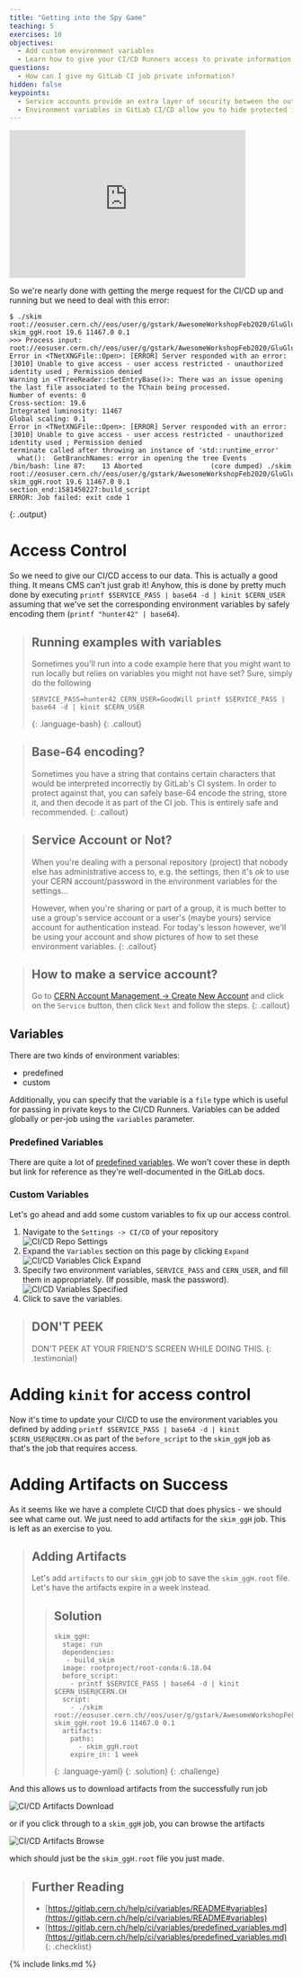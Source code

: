 ```yaml
---
title: "Getting into the Spy Game"
teaching: 5
exercises: 10
objectives:
  - Add custom environment variables
  - Learn how to give your CI/CD Runners access to private information
questions:
  - How can I give my GitLab CI job private information?
hidden: false
keypoints:
  - Service accounts provide an extra layer of security between the outside world and your account
  - Environment variables in GitLab CI/CD allow you to hide protected information from others who can see your code
---
```

<iframe width="420" height="263" src="https://www.youtube.com/embed/XNhi1dw6jxI?list=PLKZ9c4ONm-VmmTObyNWpz4hB3Hgx8ZWSb" frameborder="0" allow="accelerometer; autoplay; encrypted-media; gyroscope; picture-in-picture" allowfullscreen></iframe>

So we're nearly done with getting the merge request for the CI/CD up and running but we need to deal with this error:

~~~
$ ./skim root://eosuser.cern.ch//eos/user/g/gstark/AwesomeWorkshopFeb2020/GluGluToHToTauTau.root skim_ggH.root 19.6 11467.0 0.1
>>> Process input: root://eosuser.cern.ch//eos/user/g/gstark/AwesomeWorkshopFeb2020/GluGluToHToTauTau.root
Error in <TNetXNGFile::Open>: [ERROR] Server responded with an error: [3010] Unable to give access - user access restricted - unauthorized identity used ; Permission denied
Warning in <TTreeReader::SetEntryBase()>: There was an issue opening the last file associated to the TChain being processed.
Number of events: 0
Cross-section: 19.6
Integrated luminosity: 11467
Global scaling: 0.1
Error in <TNetXNGFile::Open>: [ERROR] Server responded with an error: [3010] Unable to give access - user access restricted - unauthorized identity used ; Permission denied
terminate called after throwing an instance of 'std::runtime_error'
  what():  GetBranchNames: error in opening the tree Events
/bin/bash: line 87:    13 Aborted                 (core dumped) ./skim root://eosuser.cern.ch//eos/user/g/gstark/AwesomeWorkshopFeb2020/GluGluToHToTauTau.root skim_ggH.root 19.6 11467.0 0.1
section_end:1581450227:build_script
ERROR: Job failed: exit code 1
~~~
{: .output}

# Access Control

So we need to give our CI/CD access to our data. This is actually a good thing. It means CMS can't just grab it! Anyhow, this is done by pretty much done by executing `printf $SERVICE_PASS | base64 -d | kinit $CERN_USER` assuming that we've set the corresponding environment variables by safely encoding them (`printf "hunter42" | base64`).

> ## Running examples with variables
>
> Sometimes you'll run into a code example here that you might want to run locally but relies on variables you might not have set? Sure, simply do the following
> ~~~
> SERVICE_PASS=hunter42 CERN_USER=GoodWill printf $SERVICE_PASS | base64 -d | kinit $CERN_USER
> ~~~
> {: .language-bash}
{: .callout}

> ## Base-64 encoding?
>
> Sometimes you have a string that contains certain characters that would be interpreted incorrectly by GitLab's CI system. In order to protect against that, you can safely base-64 encode the string, store it, and then decode it as part of the CI job. This is entirely safe and recommended.
{: .callout}

> ## Service Account or Not?
>
> When you're dealing with a personal repository (project) that nobody else has administrative access to, e.g. the settings, then it's *ok* to use your CERN account/password in the environment variables for the settings...
>
> However, when you're sharing or part of a group, it is much better to use a group's service account or a user's (maybe yours) service account for authentication instead. For today's lesson however, we'll be using your account and show pictures of how to set these environment variables.
{: .callout}

> ## How to make a service account?
>
> Go to [CERN Account Management -> Create New Account](https://account.cern.ch/account/Management/NewAccount.aspx) and click on the `Service` button, then click `Next` and follow the steps.
{: .callout}

## Variables

There are two kinds of environment variables:
- predefined
- custom

Additionally, you can specify that the variable is a `file` type which is useful for passing in private keys to the CI/CD Runners. Variables can be added globally or per-job using the `variables` parameter.

### Predefined Variables

There are quite a lot of [predefined variables](https://gitlab.cern.ch/help/ci/variables/predefined_variables.md). We won't cover these in depth but link for reference as they're well-documented in the GitLab docs.

### Custom Variables

Let's go ahead and add some custom variables to fix up our access control.

1. Navigate to the `Settings -> CI/CD` of your repository
  ![CI/CD Repo Settings]({{site.baseurl}}/fig/repo-settings-ci-cd.png)
2. Expand the `Variables` section on this page by clicking `Expand`
  ![CI/CD Variables Click Expand]({{site.baseurl}}/fig/repo-settings-ci-cd-variables-click-expand.png)
3. Specify two environment variables, `SERVICE_PASS` and `CERN_USER`, and fill them in appropriately. (If possible, mask the password).
  ![CI/CD Variables Specified]({{site.baseurl}}/fig/repo-settings-ci-cd-variables-specified.png)
4. Click to save the variables.

> ## DON'T PEEK
>
> DON'T PEEK AT YOUR FRIEND'S SCREEN WHILE DOING THIS.
{: .testimonial}

# Adding `kinit` for access control

Now it's time to update your CI/CD to use the environment variables you defined by adding `printf $SERVICE_PASS | base64 -d | kinit $CERN_USER@CERN.CH` as part of the `before_script` to the `skim_ggH` job as that's the job that requires access.

# Adding Artifacts on Success

As it seems like we have a complete CI/CD that does physics - we should see what came out. We just need to add artifacts for the `skim_ggH` job. This is left as an exercise to you.

> ## Adding Artifacts
>
> Let's add `artifacts` to our `skim_ggH` job to save the `skim_ggH.root` file. Let's have the artifacts expire in a week instead.
>
> > ## Solution
> > ~~~
> > skim_ggH:
> >   stage: run
> >   dependencies:
> >    - build_skim
> >   image: rootproject/root-conda:6.18.04
> >   before_script:
> >     - printf $SERVICE_PASS | base64 -d | kinit $CERN_USER@CERN.CH
> >   script:
> >     - ./skim root://eosuser.cern.ch//eos/user/g/gstark/AwesomeWorkshopFeb2020/GluGluToHToTauTau.root skim_ggH.root 19.6 11467.0 0.1
> >   artifacts:
> >     paths:
> >       - skim_ggH.root
> >     expire_in: 1 week
> > ~~~
> > {: .language-yaml}
> {: .solution}
{: .challenge}

And this allows us to download artifacts from the successfully run job

![CI/CD Artifacts Download]({{site.baseurl}}/fig/ci-cd-artifacts-download.png)

or if you click through to a `skim_ggH` job, you can browse the artifacts

![CI/CD Artifacts Browse]({{site.baseurl}}/fig/ci-cd-artifacts-browse.png)

which should just be the `skim_ggH.root` file you just made.

> ## Further Reading
> - [https://gitlab.cern.ch/help/ci/variables/README#variables](https://gitlab.cern.ch/help/ci/variables/README#variables)
> - [https://gitlab.cern.ch/help/ci/variables/predefined_variables.md](https://gitlab.cern.ch/help/ci/variables/predefined_variables.md)
{: .checklist}

{% include links.md %}
